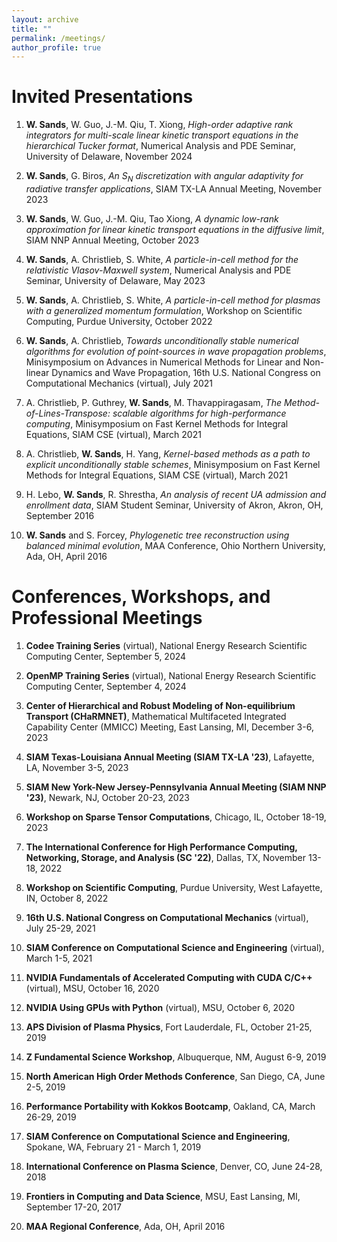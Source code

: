 ```yaml
---
layout: archive
title: ""
permalink: /meetings/
author_profile: true
---
```


# Invited Presentations

1. **W. Sands**, W. Guo, J.-M. Qiu, T. Xiong, *High-order adaptive rank integrators for multi-scale linear kinetic transport equations in the hierarchical Tucker format*, Numerical Analysis and PDE Seminar, University of Delaware, November 2024  

2. **W. Sands**, G. Biros, *An $S_{N}$ discretization with angular adaptivity for radiative transfer applications*, SIAM TX-LA Annual Meeting, November 2023  

3. **W. Sands**, W. Guo, J.-M. Qiu, Tao Xiong, *A dynamic low-rank approximation for linear kinetic transport equations in the diffusive limit*, SIAM NNP Annual Meeting, October 2023  

4. **W. Sands**, A. Christlieb, S. White, *A particle-in-cell method for the relativistic Vlasov-Maxwell system*, Numerical Analysis and PDE Seminar, University of Delaware, May 2023  

5. **W. Sands**, A. Christlieb, S. White, *A particle-in-cell method for plasmas with a generalized momentum formulation*, Workshop on Scientific Computing, Purdue University, October 2022  

6. **W. Sands**, A. Christlieb, *Towards unconditionally stable numerical algorithms for evolution of point-sources in wave propagation problems*, Minisymposium on Advances in Numerical Methods for Linear and Non-linear Dynamics and Wave Propagation, 16th U.S. National Congress on Computational Mechanics (virtual), July 2021  

7. A. Christlieb, P. Guthrey, **W. Sands**, M. Thavappiragasam, *The Method-of-Lines-Transpose: scalable algorithms for high-performance computing*, Minisymposium on Fast Kernel Methods for Integral Equations, SIAM CSE (virtual), March 2021  

8. A. Christlieb, **W. Sands**, H. Yang, *Kernel-based methods as a path to explicit unconditionally stable schemes*, Minisymposium on Fast Kernel Methods for Integral Equations, SIAM CSE (virtual), March 2021  

9. H. Lebo, **W. Sands**, R. Shrestha, *An analysis of recent UA admission and enrollment data*, SIAM Student Seminar, University of Akron, Akron, OH, September 2016  

10.  **W. Sands** and S. Forcey,  *Phylogenetic tree reconstruction using balanced minimal evolution*,  MAA Conference, Ohio Northern University, Ada, OH, April 2016

# Conferences, Workshops, and Professional Meetings

1. **Codee Training Series** (virtual), National Energy Research Scientific Computing Center, September 5, 2024  

2. **OpenMP Training Series** (virtual), National Energy Research Scientific Computing Center, September 4, 2024  

3. **Center of Hierarchical and Robust Modeling of Non-equilibrium Transport (CHaRMNET)**,  Mathematical Multifaceted Integrated Capability Center (MMICC) Meeting, East Lansing, MI, December 3-6, 2023  

4. **SIAM Texas-Louisiana Annual Meeting (SIAM TX-LA '23)**, Lafayette, LA, November 3-5, 2023  

5. **SIAM New York-New Jersey-Pennsylvania Annual Meeting (SIAM NNP '23)**, Newark, NJ, October 20-23, 2023  

6. **Workshop on Sparse Tensor Computations**, Chicago, IL, October 18-19, 2023  

7. **The International Conference for High Performance Computing, Networking, Storage, and Analysis (SC '22)**, Dallas, TX, November 13-18, 2022  

8. **Workshop on Scientific Computing**, Purdue University, West Lafayette, IN, October 8, 2022  

9. **16th U.S. National Congress on Computational Mechanics** (virtual), July 25-29, 2021  

10. **SIAM Conference on Computational Science and Engineering** (virtual), March 1-5, 2021  

11. **NVIDIA Fundamentals of Accelerated Computing with CUDA C/C++** (virtual), MSU, October 16, 2020  

12. **NVIDIA Using GPUs with Python** (virtual), MSU, October 6, 2020  

13. **APS Division of Plasma Physics**, Fort Lauderdale, FL, October 21-25, 2019  

14. **Z Fundamental Science Workshop**, Albuquerque, NM, August 6-9, 2019  

15. **North American High Order Methods Conference**, San Diego, CA, June 2-5, 2019  

16. **Performance Portability with Kokkos Bootcamp**, Oakland, CA, March 26-29, 2019  

17. **SIAM Conference on Computational Science and Engineering**, Spokane, WA, February 21 - March 1, 2019  

18. **International Conference on Plasma Science**, Denver, CO, June 24-28, 2018  

19. **Frontiers in Computing and Data Science**, MSU, East Lansing, MI, September 17-20, 2017  

20. **MAA Regional Conference**, Ada, OH, April 2016  
